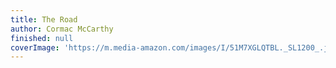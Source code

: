 ```yaml
---
title: The Road
author: Cormac McCarthy
finished: null
coverImage: 'https://m.media-amazon.com/images/I/51M7XGLQTBL._SL1200_.jpg'
---
```

